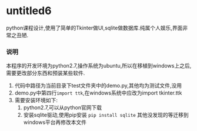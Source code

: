 # untitled6
python课程设计,使用了简单的Tkinter做UI,sqlite做数据库.纯属个人娱乐,界面非常之丑陋.

### 说明

本程序的开发环境为python2.7,操作系统为ubuntu,所以在移植到windows上之后,需要更改部分东西和预装某些软件.
1. 代码中路径为当前目录下test文件夹中的demo.py,其他均为测试文件,没用
2. demo.py中第四行`import ttk`,在windows系统中应改为import tkinter.ttk
3. 需要安装环境如下:
    1. python2.7,可以从python官网下载
    2. 安装sqlite驱动,使用pip安装 `pip install sqlite`
其他没发现的等迁移到windows平台再修改本文件